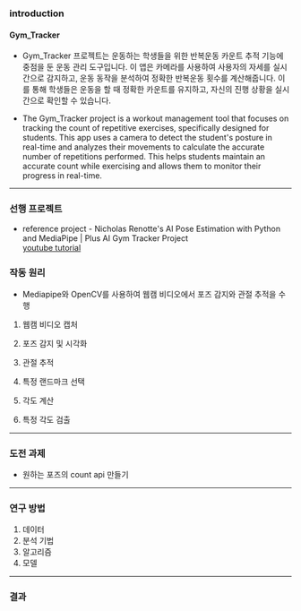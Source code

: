 ### introduction
#### Gym_Tracker
  
* Gym_Tracker 프로젝트는 운동하는 학생들을 위한 반복운동 카운트 추적 기능에 중점을 둔 운동 관리 도구입니다. 이 앱은 카메라를 사용하여 사용자의 자세를 실시간으로 감지하고, 운동 동작을 분석하여 정확한 반복운동 횟수를 계산해줍니다. 이를 통해 학생들은 운동을 할 때 정확한 카운트를 유지하고, 자신의 진행 상황을 실시간으로 확인할 수 있습니다.

* The Gym_Tracker project is a workout management tool that focuses on tracking the count of repetitive exercises, specifically designed for students. This app uses a camera to detect the student's posture in real-time and analyzes their movements to calculate the accurate number of repetitions performed. This helps students maintain an accurate count while exercising and allows them to monitor their progress in real-time.

-------------

### 선행 프로젝트
* reference project - Nicholas Renotte's AI Pose Estimation with Python and MediaPipe | Plus AI Gym Tracker Project </br>
[youtube tutorial](https://www.youtube.com/watch?v=06TE_U21FK4)

### 작동 원리
- Mediapipe와 OpenCV를 사용하여 웹캠 비디오에서 포즈 감지와 관절 추적을 수행

1. 웹캠 비디오 캡처
   
2. 포즈 감지 및 시각화
   
3. 관절 추적

4. 특정 랜드마크 선택

5. 각도 계산

6. 특정 각도 검출
   
-----------

### 도전 과제

- 원하는 포즈의 count api 만들기

----------

### 연구 방법
1. 데이터 
2. 분석 기법
3. 알고리즘
4. 모델

---------------
### 결과
